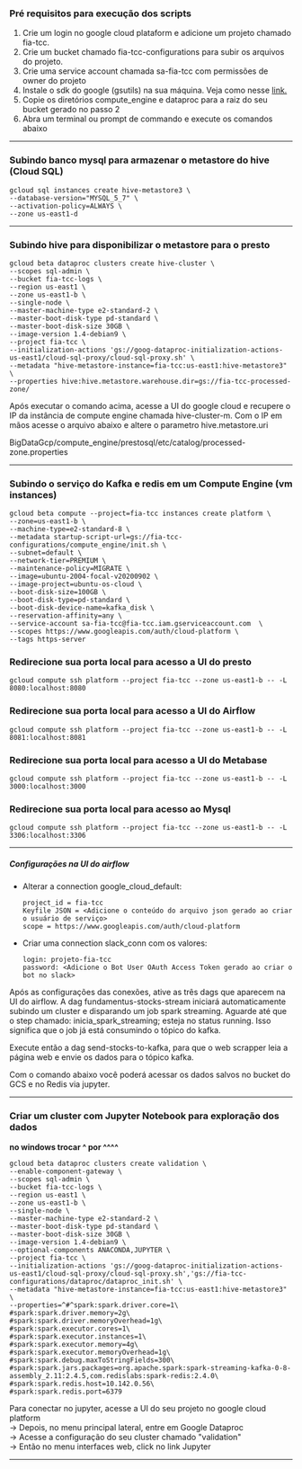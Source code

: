 ### Pré requisitos para execução dos scripts

1. Crie um login no google cloud plataform e adicione um projeto chamado fia-tcc.
2. Crie um bucket chamado fia-tcc-configurations para subir os arquivos do projeto.
3. Crie uma service account chamada sa-fia-tcc com permissões de owner do projeto
4. Instale o sdk do google (gsutils) na sua máquina. Veja como nesse [link.](https://cloud.google.com/storage/docs/gsutil_install) 
5. Copie os diretórios compute_engine e dataproc para a raiz do seu bucket gerado no passo 2
6. Abra um terminal ou prompt de commando e execute os comandos abaixo


************************************************************************************************************************
### Subindo banco mysql para armazenar o metastore do hive (Cloud SQL)
```
gcloud sql instances create hive-metastore3 \
--database-version="MYSQL_5_7" \
--activation-policy=ALWAYS \
--zone us-east1-d
```

************************************************************************************************************************
### Subindo hive para disponibilizar o metastore para o presto
```
gcloud beta dataproc clusters create hive-cluster \
--scopes sql-admin \
--bucket fia-tcc-logs \
--region us-east1 \
--zone us-east1-b \
--single-node \
--master-machine-type e2-standard-2 \
--master-boot-disk-type pd-standard \
--master-boot-disk-size 30GB \
--image-version 1.4-debian9 \
--project fia-tcc \
--initialization-actions 'gs://goog-dataproc-initialization-actions-us-east1/cloud-sql-proxy/cloud-sql-proxy.sh' \
--metadata "hive-metastore-instance=fia-tcc:us-east1:hive-metastore3" \
--properties hive:hive.metastore.warehouse.dir=gs://fia-tcc-processed-zone/
```

Após executar o comando acima, acesse a UI do google cloud e recupere o IP da instância de compute engine chamada hive-cluster-m.
Com o IP em mãos acesse o arquivo abaixo e altere o parametro hive.metastore.uri

BigDataGcp/compute_engine/prestosql/etc/catalog/processed-zone.properties

************************************************************************************************************************
### Subindo o serviço do Kafka e redis em um Compute Engine (vm instances)
```
gcloud beta compute --project=fia-tcc instances create platform \
--zone=us-east1-b \
--machine-type=e2-standard-8 \
--metadata startup-script-url=gs://fia-tcc-configurations/compute_engine/init.sh \
--subnet=default \
--network-tier=PREMIUM \
--maintenance-policy=MIGRATE \
--image=ubuntu-2004-focal-v20200902 \
--image-project=ubuntu-os-cloud \
--boot-disk-size=100GB \
--boot-disk-type=pd-standard \
--boot-disk-device-name=kafka_disk \
--reservation-affinity=any \
--service-account sa-fia-tcc@fia-tcc.iam.gserviceaccount.com  \
--scopes https://www.googleapis.com/auth/cloud-platform \
--tags https-server
```

### Redirecione sua porta local para acesso a UI do presto
```gcloud compute ssh platform --project fia-tcc --zone us-east1-b -- -L 8080:localhost:8080```

### Redirecione sua porta local para acesso a UI do Airflow
```gcloud compute ssh platform --project fia-tcc --zone us-east1-b -- -L 8081:localhost:8081```

### Redirecione sua porta local para acesso a UI do Metabase
```gcloud compute ssh platform --project fia-tcc --zone us-east1-b -- -L 3000:localhost:3000```

### Redirecione sua porta local para acesso ao Mysql
```gcloud compute ssh platform --project fia-tcc --zone us-east1-b -- -L 3306:localhost:3306```

************************************************************************************************************************
##### Configurações na UI do airflow

- Alterar a connection google_cloud_default:

    ```
  project_id = fia-tcc
  Keyfile JSON = <Adicione o conteúdo do arquivo json gerado ao criar o usuário de serviço>
  scope = https://www.googleapis.com/auth/cloud-platform
  ```

 - Criar uma connection slack_conn com os valores:
    ```
    login: projeto-fia-tcc
    password: <Adicione o Bot User OAuth Access Token gerado ao criar o bot no slack>
    ```
   
Após as configurações das conexões, ative as três dags que aparecem na UI do airflow.
A dag fundamentus-stocks-stream iniciará automaticamente subindo um cluster e disparando um job spark streaming.
Aguarde até que o step chamado: inicia_spark_streaming; esteja no status running. Isso significa que o job já está consumindo o tópico do kafka.

Execute então a dag send-stocks-to-kafka, para que o web scrapper leia a página web e envie os dados para o tópico kafka.  
  
Com o comando abaixo você poderá acessar os dados salvos no bucket do GCS e no Redis via jupyter.
************************************************************************************************************************
### Criar um cluster com Jupyter Notebook para exploração dos dados
__no windows trocar ^ por ^^^^__
```
gcloud beta dataproc clusters create validation \
--enable-component-gateway \
--scopes sql-admin \
--bucket fia-tcc-logs \
--region us-east1 \
--zone us-east1-b \
--single-node \
--master-machine-type e2-standard-2 \
--master-boot-disk-type pd-standard \
--master-boot-disk-size 30GB \
--image-version 1.4-debian9 \
--optional-components ANACONDA,JUPYTER \
--project fia-tcc \
--initialization-actions 'gs://goog-dataproc-initialization-actions-us-east1/cloud-sql-proxy/cloud-sql-proxy.sh','gs://fia-tcc-configurations/dataproc/dataproc_init.sh' \
--metadata "hive-metastore-instance=fia-tcc:us-east1:hive-metastore3" \
--properties=^#^spark:spark.driver.core=1\
#spark:spark.driver.memory=2g\
#spark:spark.driver.memoryOverhead=1g\
#spark:spark.executor.cores=1\
#spark:spark.executor.instances=1\
#spark:spark.executor.memory=4g\
#spark:spark.executor.memoryOverhead=1g\
#spark:spark.debug.maxToStringFields=300\
#spark:spark.jars.packages=org.apache.spark:spark-streaming-kafka-0-8-assembly_2.11:2.4.5,com.redislabs:spark-redis:2.4.0\
#spark:spark.redis.host=10.142.0.56\
#spark:spark.redis.port=6379
```

Para conectar no jupyter, acesse a UI do seu projeto no google cloud platform  
 -> Depois, no menu principal lateral, entre em Google Dataproc  
 -> Acesse a configuração do seu cluster chamado "validation"  
 -> Então no menu interfaces web, click no link Jupyter  
 
************************************************************************************************************************